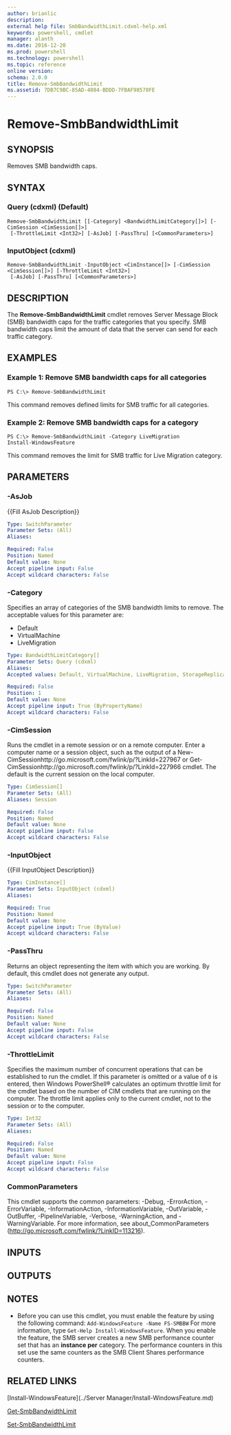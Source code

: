 ```yaml
---
author: brianlic
description: 
external help file: SmbBandwidthLimit.cdxml-help.xml
keywords: powershell, cmdlet
manager: alanth
ms.date: 2016-12-20
ms.prod: powershell
ms.technology: powershell
ms.topic: reference
online version: 
schema: 2.0.0
title: Remove-SmbBandwidthLimit
ms.assetid: 7DB7C9BC-85AD-4084-BDDD-7FBAF98578FE
---
```


# Remove-SmbBandwidthLimit

## SYNOPSIS
Removes SMB bandwidth caps.

## SYNTAX

### Query (cdxml) (Default)
```
Remove-SmbBandwidthLimit [[-Category] <BandwidthLimitCategory[]>] [-CimSession <CimSession[]>]
 [-ThrottleLimit <Int32>] [-AsJob] [-PassThru] [<CommonParameters>]
```

### InputObject (cdxml)
```
Remove-SmbBandwidthLimit -InputObject <CimInstance[]> [-CimSession <CimSession[]>] [-ThrottleLimit <Int32>]
 [-AsJob] [-PassThru] [<CommonParameters>]
```

## DESCRIPTION
The **Remove-SmbBandwidthLimit** cmdlet removes Server Message Block (SMB) bandwidth caps for the traffic categories that you specify.
SMB bandwidth caps limit the amount of data that the server can send for each traffic category.

## EXAMPLES

### Example 1: Remove SMB bandwidth caps for all categories
```
PS C:\> Remove-SmbBandwidthLimit
```

This command removes defined limits for SMB traffic for all categories.

### Example 2: Remove SMB bandwidth caps for a category
```
PS C:\> Remove-SmbBandwidthLimit -Category LiveMigration
Install-WindowsFeature
```

This command removes the limit for SMB traffic for Live Migration category.

## PARAMETERS

### -AsJob
{{Fill AsJob Description}}

```yaml
Type: SwitchParameter
Parameter Sets: (All)
Aliases: 

Required: False
Position: Named
Default value: None
Accept pipeline input: False
Accept wildcard characters: False
```

### -Category
Specifies an array of categories of the SMB bandwidth limits to remove.
The acceptable values for this parameter are:

- Default
- VirtualMachine
- LiveMigration

```yaml
Type: BandwidthLimitCategory[]
Parameter Sets: Query (cdxml)
Aliases: 
Accepted values: Default, VirtualMachine, LiveMigration, StorageReplication

Required: False
Position: 1
Default value: None
Accept pipeline input: True (ByPropertyName)
Accept wildcard characters: False
```

### -CimSession
Runs the cmdlet in a remote session or on a remote computer.
Enter a computer name or a session object, such as the output of a New-CimSessionhttp://go.microsoft.com/fwlink/p/?LinkId=227967 or Get-CimSessionhttp://go.microsoft.com/fwlink/p/?LinkId=227966 cmdlet.
The default is the current session on the local computer.

```yaml
Type: CimSession[]
Parameter Sets: (All)
Aliases: Session

Required: False
Position: Named
Default value: None
Accept pipeline input: False
Accept wildcard characters: False
```

### -InputObject
{{Fill InputObject Description}}

```yaml
Type: CimInstance[]
Parameter Sets: InputObject (cdxml)
Aliases: 

Required: True
Position: Named
Default value: None
Accept pipeline input: True (ByValue)
Accept wildcard characters: False
```

### -PassThru
Returns an object representing the item with which you are working.
By default, this cmdlet does not generate any output.

```yaml
Type: SwitchParameter
Parameter Sets: (All)
Aliases: 

Required: False
Position: Named
Default value: None
Accept pipeline input: False
Accept wildcard characters: False
```

### -ThrottleLimit
Specifies the maximum number of concurrent operations that can be established to run the cmdlet.
If this parameter is omitted or a value of `0` is entered, then Windows PowerShell® calculates an optimum throttle limit for the cmdlet based on the number of CIM cmdlets that are running on the computer.
The throttle limit applies only to the current cmdlet, not to the session or to the computer.

```yaml
Type: Int32
Parameter Sets: (All)
Aliases: 

Required: False
Position: Named
Default value: None
Accept pipeline input: False
Accept wildcard characters: False
```

### CommonParameters
This cmdlet supports the common parameters: -Debug, -ErrorAction, -ErrorVariable, -InformationAction, -InformationVariable, -OutVariable, -OutBuffer, -PipelineVariable, -Verbose, -WarningAction, and -WarningVariable. For more information, see about_CommonParameters (http://go.microsoft.com/fwlink/?LinkID=113216).

## INPUTS

## OUTPUTS

## NOTES
* Before you can use this cmdlet, you must enable the feature by using the following command: 
`Add-WindowsFeature -Name FS-SMBBW`
For more information, type `Get-Help Install-WindowsFeature`. When you enable the feature, the SMB server creates a new SMB performance counter set that has an **instance per** category. The performance counters in this set use the same counters as the SMB Client Shares performance counters.

## RELATED LINKS

[Install-WindowsFeature](../Server Manager/Install-WindowsFeature.md)

[Get-SmbBandwidthLimit](./Get-SmbBandwidthLimit.md)

[Set-SmbBandwidthLimit](./Set-SmbBandwidthLimit.md)

